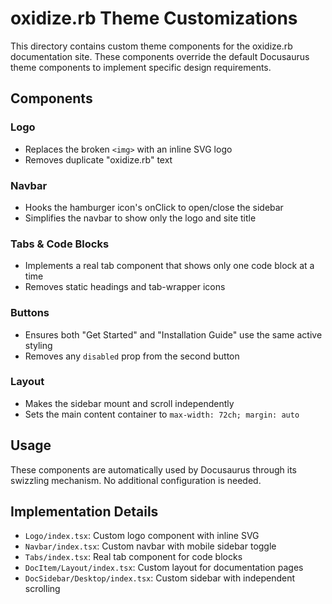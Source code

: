 # oxidize.rb Theme Customizations

This directory contains custom theme components for the oxidize.rb documentation site. These components override the default Docusaurus theme components to implement specific design requirements.

## Components

### Logo

- Replaces the broken `<img>` with an inline SVG logo
- Removes duplicate "oxidize.rb" text

### Navbar

- Hooks the hamburger icon's onClick to open/close the sidebar
- Simplifies the navbar to show only the logo and site title

### Tabs & Code Blocks

- Implements a real tab component that shows only one code block at a time
- Removes static headings and tab-wrapper icons

### Buttons

- Ensures both "Get Started" and "Installation Guide" use the same active styling
- Removes any `disabled` prop from the second button

### Layout

- Makes the sidebar mount and scroll independently
- Sets the main content container to `max-width: 72ch; margin: auto`

## Usage

These components are automatically used by Docusaurus through its swizzling mechanism. No additional configuration is needed.

## Implementation Details

- `Logo/index.tsx`: Custom logo component with inline SVG
- `Navbar/index.tsx`: Custom navbar with mobile sidebar toggle
- `Tabs/index.tsx`: Real tab component for code blocks
- `DocItem/Layout/index.tsx`: Custom layout for documentation pages
- `DocSidebar/Desktop/index.tsx`: Custom sidebar with independent scrolling
